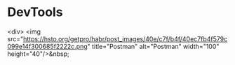 # DevTools
&lt;div>   &lt;img src="https://hsto.org/getpro/habr/post_images/40e/c7f/b4f/40ec7fb4f579c099e14f300685f2222c.png" title="Postman" alt="Postman" width="100" height="40"/>&amp;nbsp;
